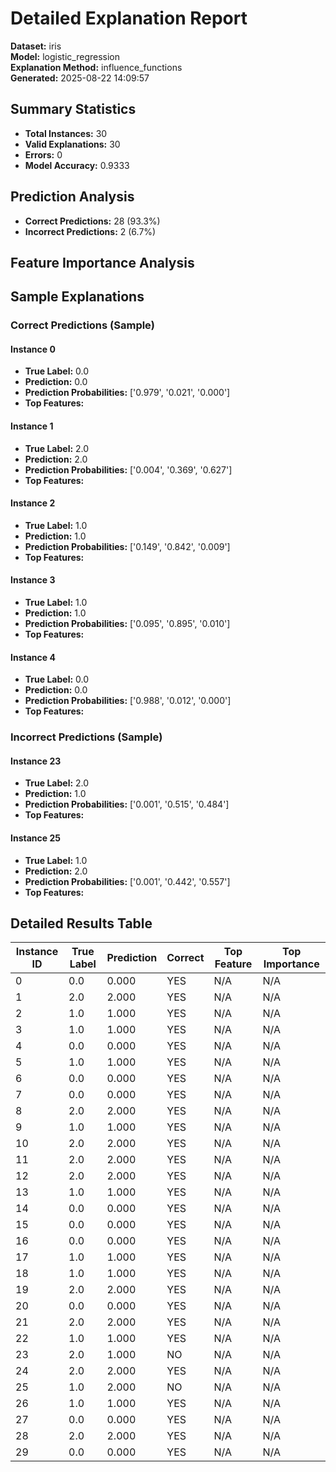# Detailed Explanation Report

**Dataset:** iris  
**Model:** logistic_regression  
**Explanation Method:** influence_functions  
**Generated:** 2025-08-22 14:09:57  

## Summary Statistics

- **Total Instances:** 30
- **Valid Explanations:** 30
- **Errors:** 0
- **Model Accuracy:** 0.9333

## Prediction Analysis

- **Correct Predictions:** 28 (93.3%)
- **Incorrect Predictions:** 2 (6.7%)

## Feature Importance Analysis

## Sample Explanations

### Correct Predictions (Sample)

#### Instance 0

- **True Label:** 0.0
- **Prediction:** 0.0
- **Prediction Probabilities:** ['0.979', '0.021', '0.000']
- **Top Features:**

#### Instance 1

- **True Label:** 2.0
- **Prediction:** 2.0
- **Prediction Probabilities:** ['0.004', '0.369', '0.627']
- **Top Features:**

#### Instance 2

- **True Label:** 1.0
- **Prediction:** 1.0
- **Prediction Probabilities:** ['0.149', '0.842', '0.009']
- **Top Features:**

#### Instance 3

- **True Label:** 1.0
- **Prediction:** 1.0
- **Prediction Probabilities:** ['0.095', '0.895', '0.010']
- **Top Features:**

#### Instance 4

- **True Label:** 0.0
- **Prediction:** 0.0
- **Prediction Probabilities:** ['0.988', '0.012', '0.000']
- **Top Features:**

### Incorrect Predictions (Sample)

#### Instance 23

- **True Label:** 2.0
- **Prediction:** 1.0
- **Prediction Probabilities:** ['0.001', '0.515', '0.484']
- **Top Features:**

#### Instance 25

- **True Label:** 1.0
- **Prediction:** 2.0
- **Prediction Probabilities:** ['0.001', '0.442', '0.557']
- **Top Features:**

## Detailed Results Table

| Instance ID | True Label | Prediction | Correct | Top Feature | Top Importance |
|-------------|------------|------------|---------|-------------|----------------|
| 0 | 0.0 | 0.000 | YES | N/A | N/A |
| 1 | 2.0 | 2.000 | YES | N/A | N/A |
| 2 | 1.0 | 1.000 | YES | N/A | N/A |
| 3 | 1.0 | 1.000 | YES | N/A | N/A |
| 4 | 0.0 | 0.000 | YES | N/A | N/A |
| 5 | 1.0 | 1.000 | YES | N/A | N/A |
| 6 | 0.0 | 0.000 | YES | N/A | N/A |
| 7 | 0.0 | 0.000 | YES | N/A | N/A |
| 8 | 2.0 | 2.000 | YES | N/A | N/A |
| 9 | 1.0 | 1.000 | YES | N/A | N/A |
| 10 | 2.0 | 2.000 | YES | N/A | N/A |
| 11 | 2.0 | 2.000 | YES | N/A | N/A |
| 12 | 2.0 | 2.000 | YES | N/A | N/A |
| 13 | 1.0 | 1.000 | YES | N/A | N/A |
| 14 | 0.0 | 0.000 | YES | N/A | N/A |
| 15 | 0.0 | 0.000 | YES | N/A | N/A |
| 16 | 0.0 | 0.000 | YES | N/A | N/A |
| 17 | 1.0 | 1.000 | YES | N/A | N/A |
| 18 | 1.0 | 1.000 | YES | N/A | N/A |
| 19 | 2.0 | 2.000 | YES | N/A | N/A |
| 20 | 0.0 | 0.000 | YES | N/A | N/A |
| 21 | 2.0 | 2.000 | YES | N/A | N/A |
| 22 | 1.0 | 1.000 | YES | N/A | N/A |
| 23 | 2.0 | 1.000 | NO | N/A | N/A |
| 24 | 2.0 | 2.000 | YES | N/A | N/A |
| 25 | 1.0 | 2.000 | NO | N/A | N/A |
| 26 | 1.0 | 1.000 | YES | N/A | N/A |
| 27 | 0.0 | 0.000 | YES | N/A | N/A |
| 28 | 2.0 | 2.000 | YES | N/A | N/A |
| 29 | 0.0 | 0.000 | YES | N/A | N/A |
